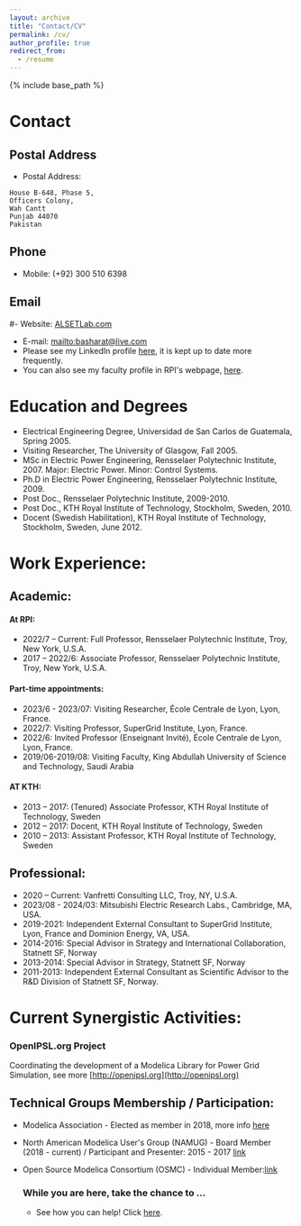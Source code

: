 ```yaml
---
layout: archive
title: "Contact/CV"
permalink: /cv/
author_profile: true
redirect_from:
  - /resume
---
```


{% include base_path %}

# Contact
## Postal Address
- Postal Address:
``````
House B-648, Phase 5,
Officers Colony,
Wah Cantt
Punjab 44070
Pakistan
``````
## Phone
- Mobile: (+92) 300 510 6398

## Email
#- Website: [ALSETLab.com](http://www.ALSETLab.com)
- E-mail: <mailto:basharat@live.com>
- Please see my LinkedIn profile [here](https://www.linkedin.com/in/vanfretti/), it is kept up to date more frequently.
- You can also see my faculty profile in RPI's webpage, [here](https://faculty.rpi.edu/luigi-vanfretti).

# Education and Degrees
- Electrical Engineering Degree, Universidad de San Carlos de Guatemala, Spring 2005.
- Visiting Researcher, The University of Glasgow, Fall 2005.
- MSc in Electric Power Engineering, Rensselaer Polytechnic Institute, 2007. Major: Electric Power. Minor: Control Systems.
- Ph.D in Electric Power Engineering, Rensselaer Polytechnic Institute, 2009.
- Post Doc., Rensselaer Polytechnic Institute, 2009-2010. 
- Post Doc., KTH Royal Institute of Technology, Stockholm, Sweden, 2010.
- Docent (Swedish Habilitation), KTH Royal Institute of Technology, Stockholm, Sweden, June 2012. <br />

# Work Experience:

## Academic:
#### At RPI:
- 2022/7 – Current: Full Professor, Rensselaer Polytechnic Institute, Troy, New York, U.S.A.
- 2017 – 2022/6: Associate Professor, Rensselaer Polytechnic Institute, Troy, New York, U.S.A.

#### Part-time appointments:
- 2023/6 - 2023/07:	Visiting Researcher, École Centrale de Lyon, Lyon, France.
- 2022/7: Visiting Professor, SuperGrid Institute, Lyon, France.
- 2022/6:	Invited Professor (Enseignant Invité), École Centrale de Lyon, Lyon, France.
- 2019/06-2019/08: Visiting Faculty, King Abdullah University of Science and Technology, Saudi Arabia

#### AT KTH:
- 2013 – 2017: (Tenured) Associate Professor, KTH Royal Institute of Technology, Sweden
- 2012 – 2017: Docent, KTH Royal Institute of Technology, Sweden
- 2010 – 2013: Assistant Professor, KTH Royal Institute of Technology, Sweden

## Professional:
- 2020 – Current: Vanfretti Consulting LLC, Troy, NY, U.S.A.
- 2023/08 - 2024/03: Mitsubishi Electric Research Labs., Cambridge, MA, USA. 
- 2019-2021: Independent External Consultant to SuperGrid Institute, Lyon, France and Dominion Energy, VA, USA.
- 2014-2016: Special Advisor in Strategy and International Collaboration, Statnett SF, Norway
- 2013-2014: Special Advisor in Strategy, Statnett SF, Norway
- 2011-2013: Independent External Consultant as Scientific Advisor to the R&D Division of Statnett SF, Norway.

# Current Synergistic Activities:
### OpenIPSL.org Project
Coordinating the development of a Modelica Library for Power Grid Simulation, see more [http://openipsl.org](http://openipsl.org)

## Technical Groups Membership / Participation:
- Modelica Association - Elected as member in 2018, more info [here](https://ecse.rpi.edu/index.php/news/luigi-vanfretti-elected-modelica-association)<br />
- North American Modelica User's Group (NAMUG) - Board Member (2018 - current) / Participant and Presenter: 2015 - 2017 [link](http://na.modelica-users.org)<br />
- Open Source Modelica Consortium (OSMC) - Individual Member:[link](https://openmodelica.org/home/consortium)<br />


  ### While you are here, take the chance to ...
  - See how you can help! Click [here](https://alsetlab.github.io/donate/).
